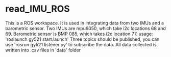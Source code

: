 # read_IMU_ROS
This is a ROS workspace. It is used in integrating data from two IMUs and a barometric sensor. Two IMUs are mpu6050, which take i2c locations 68 and 69. Barometric sensor is BMP 085, which takes i2c location 77.
usage: 'roslaunch gy521 start.launch'
Three topics should be published, you can use 'rosrun gy521 listener.py' to subscribe the data.
All data collected is written into .csv files in 'data' folder
